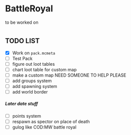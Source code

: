 # BattleRoyal
to be worked on



#
## TODO LIST
- [x] Work on `pack.mcmeta`
- [ ] Test Pack
- [ ] figure out loot tables
- [ ] chart loot table for custom map
- [ ] make a custom map NEED SOMEONE TO HELP PLEASE
- [ ] add groups system 
- [ ] add spawning system
- [ ] add world border 
#####     Later date stuff
- [ ] points system
- [ ] respawn as spector on place of death 
- [ ] gulog like COD:MW battle royal 
